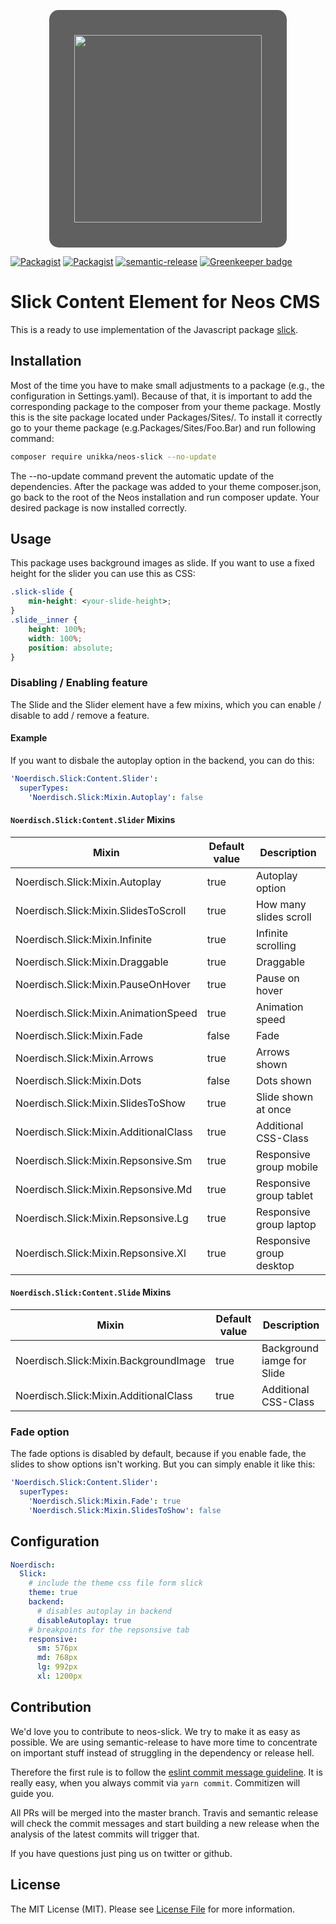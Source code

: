 <p align="center">
  <img src="https://cdn.jsdelivr.net/gh/unikka/unikka.de/src/assets/unikka.svg" width="300" style="background: rgba(30,30,30, 0.7);padding: 40px;border-radius: 15px;" />
</div>

[![Packagist](https://img.shields.io/packagist/l/unikka/neos-slick.svg?style=flat-square)](https://packagist.org/packages/unikka/neos-slick)
[![Packagist](https://img.shields.io/packagist/v/unikka/neos-slick.svg?style=flat-square)](https://packagist.org/packages/unikka/neos-slick)
[![semantic-release](https://img.shields.io/badge/%20%20%F0%9F%93%A6%F0%9F%9A%80-semantic--release-e10079.svg)](https://github.com/semantic-release/semantic-release)
[![Greenkeeper badge](https://badges.greenkeeper.io/unikka/neos-slick.svg)](https://greenkeeper.io/)

# Slick Content Element for Neos CMS 

This is a ready to use implementation of the Javascript package [slick](http://kenwheeler.github.io/slick/). 

## Installation
Most of the time you have to make small adjustments to a package (e.g., the configuration in Settings.yaml). Because of that, it is important to add the corresponding package to the composer from your theme package. Mostly this is the site package located under Packages/Sites/. To install it correctly go to your theme package (e.g.Packages/Sites/Foo.Bar) and run following command:

```bash
composer require unikka/neos-slick --no-update
```

The --no-update command prevent the automatic update of the dependencies. After the package was added to your theme composer.json, go back to the root of the Neos installation and run composer update. Your desired package is now installed correctly.

## Usage
This package uses background images as slide.  If you want to use a fixed height for the slider you can use this as CSS:

```css
.slick-slide {
    min-height: <your-slide-height>;
}
.slide__inner {
    height: 100%;
    width: 100%;
    position: absolute;
}
```

### Disabling / Enabling feature
The Slide and the Slider element have a few mixins, which you can enable / disable to add / remove a feature.

#### Example 
If you want to disbale the autoplay option in the backend, you can do this:

```yaml
'Noerdisch.Slick:Content.Slider':
  superTypes:
    'Noerdisch.Slick:Mixin.Autoplay': false
```

#### `Noerdisch.Slick:Content.Slider` Mixins
| Mixin                                 | Default value | Description              |
|---------------------------------------|---------------|--------------------------|
| Noerdisch.Slick:Mixin.Autoplay        | true          | Autoplay option          |
| Noerdisch.Slick:Mixin.SlidesToScroll  | true          | How many slides scroll   |
| Noerdisch.Slick:Mixin.Infinite        | true          | Infinite scrolling       |
| Noerdisch.Slick:Mixin.Draggable       | true          | Draggable                |
| Noerdisch.Slick:Mixin.PauseOnHover    | true          | Pause on hover           |
| Noerdisch.Slick:Mixin.AnimationSpeed  | true          | Animation speed          |
| Noerdisch.Slick:Mixin.Fade            | false         | Fade                     |
| Noerdisch.Slick:Mixin.Arrows          | true          | Arrows shown             |
| Noerdisch.Slick:Mixin.Dots            | false         | Dots shown               |
| Noerdisch.Slick:Mixin.SlidesToShow    | true          | Slide shown at once      |
| Noerdisch.Slick:Mixin.AdditionalClass | true          | Additional CSS-Class     |
| Noerdisch.Slick:Mixin.Repsonsive.Sm   | true          | Responsive group mobile  |
| Noerdisch.Slick:Mixin.Repsonsive.Md   | true          | Responsive group tablet  |
| Noerdisch.Slick:Mixin.Repsonsive.Lg   | true          | Responsive group laptop  |
| Noerdisch.Slick:Mixin.Repsonsive.Xl   | true          | Responsive group desktop |

#### `Noerdisch.Slick:Content.Slide` Mixins

| Mixin                                 | Default value | Description                |
|---------------------------------------|---------------|----------------------------|
| Noerdisch.Slick:Mixin.BackgroundImage | true          | Background iamge for Slide |
| Noerdisch.Slick:Mixin.AdditionalClass | true          | Additional CSS-Class       |

### Fade option
The fade options is disabled by default, because if you enable fade, the slides to show options isn't working. But you can simply enable it like this:

```yaml
'Noerdisch.Slick:Content.Slider':
  superTypes:
    'Noerdisch.Slick:Mixin.Fade': true 
    'Noerdisch.Slick:Mixin.SlidesToShow': false
```

## Configuration

```yaml
Noerdisch:
  Slick:
    # include the theme css file form slick
    theme: true
    backend:
      # disables autoplay in backend
      disableAutoplay: true
    # breakpoints for the repsonsive tab
    responsive:
      sm: 576px
      md: 768px
      lg: 992px
      xl: 1200px

```

## Contribution

We'd love you to contribute to neos-slick. We try to make it as easy as possible.
We are using semantic-release to have more time to concentrate on important stuff
instead of struggling in the dependency or release hell.

Therefore the first rule is to follow the [eslint commit message guideline](https://github.com/conventional-changelog-archived-repos/conventional-changelog-eslint/blob/master/convention.md).
It is really easy, when you always commit via `yarn commit`. Commitizen will guide you.

All PRs will be merged into the master branch. Travis and semantic release will check the commit messages and start
building a new release when the analysis of the latest commits will trigger that.

If you have questions just ping us on twitter or github.

## License
The MIT License (MIT). Please see [License File](LICENSE) for more information.
